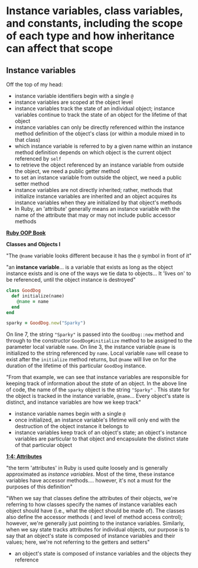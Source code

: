 # Instance variables, class variables, and constants, including the scope of each type and how inheritance can affect that scope #

## Instance variables ##

Off the top of my head:

* instance variable identifiers begin with a single `@`
* instance variables are scoped at the object level
* instance variables track the state of an individual object; instance variables continue to track the state of an object for the lifetime of that object
* instance variables can only be directly referenced within the instance method definition of the object's class (or within a module mixed in to that class)
* which instance variable is referred to by a given name within an instance method definition depends on which object is the current object referenced by `self`
* to retrieve the object referenced by an instance variable from outside the object, we need a public getter method
* to set an instance variable from outside the object, we need a public setter method
* instance variables are not directly inherited; rather, methods that initialize instance variables are inherited and an object acquires its instance variables when they are initialized by that object's methods
* In Ruby, an 'attribute' generally means an instance variable with the name of the attribute that may or may not include public accessor methods

<u>**Ruby OOP Book**</u>

**Classes and Objects I**

"The `@name` variable looks different because it has the `@` symbol in front of it"

"an **instance variable**... is a variable that exists as long as the object instance exists and is one of the ways we tie data to objects... It 'lives on' to be referenced, until the object instance is destroyed"

```ruby
class GoodDog
  def initialize(name)
    @name = name
  end
end

sparky = GoodDog.new("Sparky")
```

On line 7, the string `"Sparky"` is passed into the `GoodDog::new` method and through to the constructor `GoodDog#initialize` method to be assigned to the parameter local variable `name`. On line 3, the instance variable `@name` is initialized to the string referenced by `name`. Local variable `name` will cease to exist after the `initialize` method returns, but `@name` will live on for the duration of the lifetime of this particular `GoodDog` instance.

"From that example, we can see that instance variables are responsible for keeping track of information about the *state* of an object. In the above line of code, the name of the `sparky` object is the string `"Sparky"` . This state for the object is tracked in the instance variable, `@name`... Every object's state is distinct, and instance variables are how we keep track"

* instance variable names begin with a single `@`
* once initialized, an instance variable's lifetime will only end with the destruction of the object instance it belongs to
* instance variables keep track of an object's state; an object's instance variables are particular to that object and encapsulate the distinct state of that particular object

**<u>1:4: Attributes</u>**

"the term 'attributes' in Ruby is used quite loosely and is generally approximated as *instance variables*. Most of the time, these instance variables  have accessor methods.... however, it's not a must for the purposes of this definition"

"When we say that classes define the attributes of their objects, we're referring to how classes specify the names of instance variables each object should have (i.e., what the object should be made of). The classes also define the accessor methods ( and level of method access control); however, we're generally just pointing to the instance variables. Similarly, when we say state tracks attributes for individual objects, our purpose is to say that an object's state is composed of instance variables and their values; here, we're not referring to the getters and setters"

* an object's state is composed of instance variables and the objects they reference


